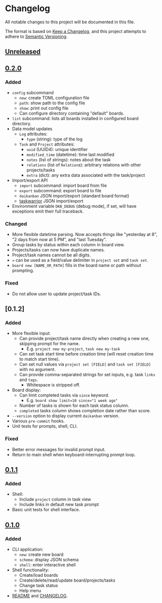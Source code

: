 # Changelog

All notable changes to this project will be documented in this file.

The format is based on [Keep a Changelog](https://keepachangelog.com/en/1.1.0/), and this project attempts to adhere to [Semantic Versioning](https://semver.org/spec/v2.0.0.html).

<!--
Types of changes:
    - Added
    - Changed
    - Deprecated
    - Removed
    - Fixed
    - Security
-->

## [Unreleased]

## [0.2.0]

### Added

- `config` subcommand
  - `new`: create TOML configuration file
  - `path`: show path to the config file
  - `show`: print out config file
  - Can configure directory containing "default" boards.
- `list` subcommand: lists all boards installed in configured board directory.
- Data model updates
  - `Log` attributes:
    - `type` (string): type of the log
  - `Task` and `Project` attributes:
    - `uuid` (UUID4): unique identifier
    - `modified_time` (datetime): time last modified
    - `notes` (list of strings): notes about the task
    - `relations` (list of `Relation`s): arbitrary relations with other projects/tasks
    - `extra` (dict): any extra data associated with the task/project
- Import/export API
  - `import` subcommand: import board from file
  - `export` subcommand: export board to file
  - `daikanban` JSON import/export (standard board format)
  - [taskwarrior](https://taskwarrior.org) JSON import/export
- Environment variable `DKB_DEBUG` (debug mode), if set, will have exceptions emit their full traceback.

### Changed

- More flexible datetime parsing. Now accepts things like "yesterday at 8", "2 days from now at 5 PM", and "last Tuesday".
- Group tasks by status within each column in board view.
- Projects/tasks can now have duplicate names.
- Project/task names cannot be all digits.
- `=` can be used as a field/value delimiter in `project set` and `task set`.
- `board new [NAME_OR_PATH]` fills in the board name or path without prompting.

### Fixed

- Do not allow user to update project/task IDs.

## [0.1.2]

### Added

- More flexible input:
  - Can provide project/task name directly when creating a new one, skipping prompt for the name.
    - E.g. `project new my-project`, `task new my-task`
  - Can set task start time before creation time (will reset creation time to match start time).
  - Can set null values via `project set [FIELD]` and `task set [FIELD]` with no argument.
  - Can provide comma-separated strings for set inputs, e.g. task `links` and `tags`.
    - Whitespace is stripped off.
- Board display:
  - Can limit completed tasks via `since` keyword.
    - E.g. `board show limit=10 since="1 week ago"`
  - Number of tasks is shown for each task status column.
  - `completed` tasks column shows completion date rather than score.
- `--version` option to display current `daikanban` version.
- Various `pre-commit` hooks.
- Unit tests for prompts, shell, CLI.

### Fixed

- Better error messages for invalid prompt input.
- Return to main shell when keyboard-interrupting prompt loop.

## [0.1.1]

### Added

- Shell:
  - Include `project` column in task view
  - Include links in default new task prompt
- Basic unit tests for shell interface.

## [0.1.0]

### Added

- CLI application:
  - `new`: create new board
  - `schema`: display JSON schema
  - `shell`: enter interactive shell
- Shell functionality:
  - Create/load boards
  - Create/delete/read/update board/projects/tasks
  - Change task status
  - Help menu
- [README](README.md) and [CHANGELOG](#changelog).

[unreleased]: https://github.com/jeremander/daikanban/compare/v0.2.0...HEAD
[0.2.0]: https://github.com/jeremander/daikanban/releases/tag/v0.2.0
[0.1.1]: https://github.com/jeremander/daikanban/releases/tag/v0.1.1
[0.1.0]: https://github.com/jeremander/daikanban/releases/tag/v0.1.0
